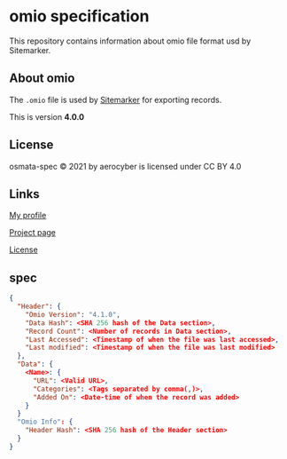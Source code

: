 # omio specification

This repository contains information about omio file format usd by Sitemarker.

## About omio

The `.omio` file is used by [Sitemarker](https://aerocyber.github.io/sitemarker) for exporting records.

This is version **4.0.0**

## License

osmata-spec
© 2021 by aerocyber is licensed under CC BY 4.0

## Links

[My profile](https://github.com/aerocyber)

[Project page](https://aerocyber.github.io/osmata-spec)

[License](http://creativecommons.org/licenses/by/4.0/)

## spec

```json
{
  "Header": {
    "Omio Version": "4.1.0",
    "Data Hash": <SHA 256 hash of the Data section>,
    "Record Count": <Number of records in Data section>,
    "Last Accessed": <Timestamp of when the file was last accessed>,
    "Last modified": <Timestamp of when the file was last modified>
  },
  "Data": {
    <Name>: {
      "URL": <Valid URL>,
      "Categories": <Tags separated by comma(,)>,
      "Added On": <Date-time of when the record was added>
    }
  }
  "Omio Info": {
    "Header Hash": <SHA 256 hash of the Header section>
  }
}
```
